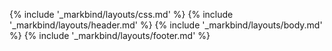 {% include '_markbind/layouts/css.md' %}
{% include '_markbind/layouts/header.md' %}
{% include '_markbind/layouts/body.md' %}
{% include '_markbind/layouts/footer.md' %}

